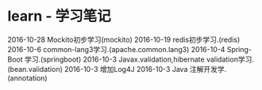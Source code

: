 # learn - 学习笔记
2016-10-28 Mockito初步学习(mockito)
2016-10-19 redis初步学习.(redis)
2016-10-6  common-lang3学习.(apache.common.lang3)
2016-10-4  Spring-Boot 学习.(springboot)
2016-10-3  Javax.validation,hibernate validation学习.(bean.validation)
2016-10-3  增加Log4J
2016-10-3  Java 注解开发学. (annotation)
